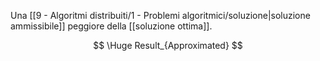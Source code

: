 Una [[9 - Algoritmi distribuiti/1 - Problemi algoritmici/soluzione|soluzione ammissibile]] peggiore della [[soluzione ottima]].

$$
\Huge
Result_{Approximated}
$$
